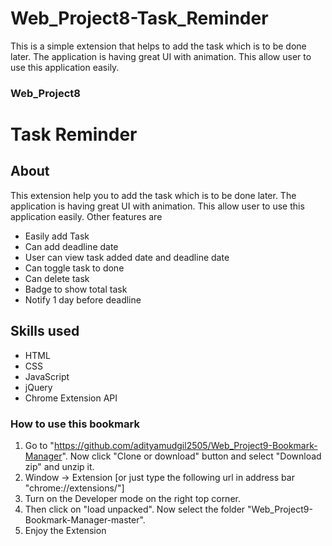 # Web_Project8-Task_Reminder
This is a simple extension that helps to add the task which is to be done later. The application is having great UI with animation. This allow user to use this application easily.
### Web_Project8
# Task Reminder
## About
This extension help you to add the task which is to be done later. The application is having great UI with animation. This allow user to use this application easily.
Other features are
- Easily add Task
- Can add deadline date
- User can view task added date and deadline date
- Can toggle task to done
- Can delete task
- Badge to show total task
- Notify 1 day before deadline

## Skills used
- HTML
- CSS
- JavaScript
- jQuery
- Chrome Extension API

### How to use this bookmark
1. Go to "https://github.com/adityamudgil2505/Web_Project9-Bookmark-Manager". Now click "Clone or download" button and select "Download zip" and unzip it.
2. Window -> Extension [or just type the following url in address bar "chrome://extensions/"]
3. Turn on the Developer mode on the right top corner.
4. Then click on "load unpacked". Now select the folder "Web_Project9-Bookmark-Manager-master".
5. Enjoy the Extension
